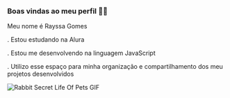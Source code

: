 ### Boas vindas ao meu perfil 💙💘

Meu nome é Rayssa Gomes

. Estou estudando na Alura

. Estou me desenvolvendo na linguagem JavaScript

. Utilizo esse espaço para minha organização e compartilhamento dos meu projetos desenvolvidos

![Rabbit Secret Life Of Pets GIF](https://media.tenor.com/ecWVLrNENfsAAAAM/rabbit-secret-life-of-pets.gif)

